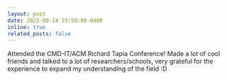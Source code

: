 ```yaml
---
layout: post
date: 2023-09-14 15:59:00-0400
inline: true
related_posts: false
---
```


Attended the CMD-IT/ACM Richard Tapia Conference! Made a lot of cool friends and talked to a lot of researchers/schools, very grateful for the experience to expand my understanding of the field :D